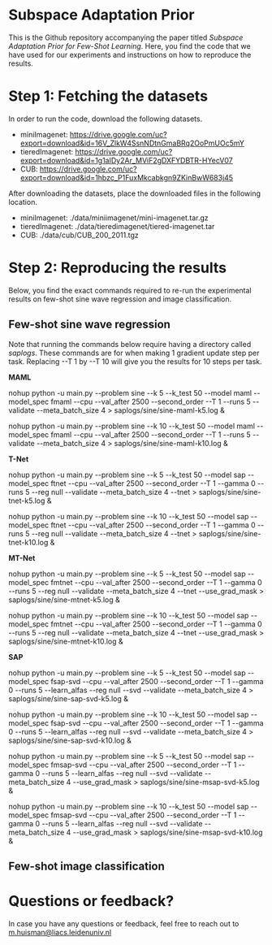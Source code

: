 # Subspace Adaptation Prior

This is the Github repository accompanying the paper titled *Subspace Adaptation Prior for Few-Shot Learning*. Here, you find the code that we have used for our experiments and instructions on how to reproduce the results. 


# Step 1: Fetching the datasets

In order to run the code, download the following datasets. 
- miniImagenet: https://drive.google.com/uc?export=download&id=16V_ZlkW4SsnNDtnGmaBRq2OoPmUOc5mY
- tieredImagenet: https://drive.google.com/uc?export=download&id=1g1aIDy2Ar_MViF2gDXFYDBTR-HYecV07
- CUB: https://drive.google.com/uc?export=download&id=1hbzc_P1FuxMkcabkgn9ZKinBwW683j45

After downloading the datasets, place the downloaded files in the following location. 
- miniImagenet: ./data/miniimagenet/mini-imagenet.tar.gz
- tieredImagenet: ./data/tieredimagenet/tiered-imagenet.tar
- CUB: ./data/cub/CUB_200_2011.tgz

# Step 2: Reproducing the results

Below, you find the exact commands required to re-run the experimental results on few-shot sine wave regression and image classification. 

## Few-shot sine wave regression

Note that running the commands below require having a directory called *saplogs*. These commands are for when making 1 gradient update step per task. Replacing --T 1 by --T 10 will give you the results for 10 steps per task. 

**MAML**

nohup python -u main.py --problem sine --k 5 --k_test 50 --model maml --model_spec fmaml --cpu --val_after 2500 --second_order --T 1 --runs 5 --validate --meta_batch_size 4 > saplogs/sine/sine-maml-k5.log &

nohup python -u main.py --problem sine --k 10 --k_test 50 --model maml --model_spec fmaml --cpu --val_after 2500 --second_order --T 1 --runs 5 --validate --meta_batch_size 4 > saplogs/sine/sine-maml-k10.log &


**T-Net**

nohup python -u main.py --problem sine --k 5 --k_test 50 --model sap --model_spec ftnet --cpu --val_after 2500 --second_order --T 1 --gamma 0 --runs 5 --reg null --validate --meta_batch_size 4 --tnet > saplogs/sine/sine-tnet-k5.log &
 
nohup python -u main.py --problem sine --k 10 --k_test 50 --model sap --model_spec ftnet --cpu --val_after 2500 --second_order --T 1 --gamma 0 --runs 5 --reg null --validate --meta_batch_size 4 --tnet > saplogs/sine/sine-tnet-k10.log &


**MT-Net**

nohup python -u main.py --problem sine --k 5 --k_test 50 --model sap --model_spec fmtnet --cpu --val_after 2500 --second_order --T 1 --gamma 0 --runs 5 --reg null --validate --meta_batch_size 4 --tnet --use_grad_mask > saplogs/sine/sine-mtnet-k5.log &
 
nohup python -u main.py --problem sine --k 10 --k_test 50 --model sap --model_spec fmtnet --cpu --val_after 2500 --second_order --T 1 --gamma 0 --runs 5 --reg null --validate --meta_batch_size 4 --tnet --use_grad_mask > saplogs/sine/sine-mtnet-k10.log &


**SAP**

nohup python -u main.py --problem sine --k 5 --k_test 50 --model sap --model_spec fsap-svd --cpu --val_after 2500 --second_order --T 1 --gamma 0 --runs 5 --learn_alfas --reg null --svd --validate --meta_batch_size 4 > saplogs/sine/sine-sap-svd-k5.log &
 
nohup python -u main.py --problem sine --k 10 --k_test 50 --model sap --model_spec fsap-svd --cpu --val_after 2500 --second_order --T 1 --gamma 0 --runs 5 --learn_alfas --reg null --svd --validate --meta_batch_size 4 > saplogs/sine/sine-sap-svd-k10.log &


nohup python -u main.py --problem sine --k 5 --k_test 50 --model sap --model_spec fmsap-svd --cpu --val_after 2500 --second_order --T 1 --gamma 0 --runs 5 --learn_alfas --reg null --svd --validate --meta_batch_size 4 --use_grad_mask > saplogs/sine/sine-msap-svd-k5.log &
 
nohup python -u main.py --problem sine --k 10 --k_test 50 --model sap --model_spec fmsap-svd --cpu --val_after 2500 --second_order --T 1 --gamma 0 --runs 5 --learn_alfas --reg null --svd --validate --meta_batch_size 4 --use_grad_mask > saplogs/sine/sine-msap-svd-k10.log &


## Few-shot image classification



# Questions or feedback?
In case you have any questions or feedback, feel free to reach out to m.huisman@liacs.leidenuniv.nl 
